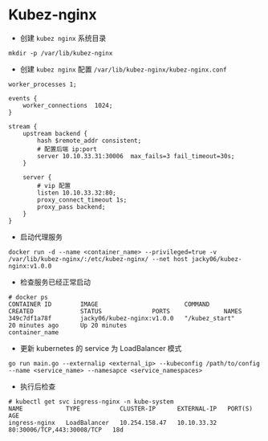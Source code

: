 
# Kubez-nginx

- 创建 `kubez nginx` 系统目录
```
mkdir -p /var/lib/kubez-nginx
```

- 创建 `kubez nginx` 配置 `/var/lib/kubez-nginx/kubez-nginx.conf`

```
worker_processes 1;

events {
    worker_connections  1024;
}

stream {
    upstream backend {
        hash $remote_addr consistent;
        # 配置后端 ip:port
        server 10.10.33.31:30006  max_fails=3 fail_timeout=30s;
    }

    server {
        # vip 配置
        listen 10.10.33.32:80;
        proxy_connect_timeout 1s;
        proxy_pass backend;
    }
}
```

- 启动代理服务
```
docker run -d --name <container_name> --privileged=true -v /var/lib/kubez-nginx/:/etc/kubez-nginx/ --net host jacky06/kubez-nginx:v1.0.0
```

- 检查服务已经正常启动
```
# docker ps
CONTAINER ID        IMAGE                        COMMAND             CREATED             STATUS              PORTS               NAMES
349c7df1a78f        jacky06/kubez-nginx:v1.0.0   "/kubez_start"      20 minutes ago      Up 20 minutes                           container_name
```

- 更新 kubernetes 的 service 为 LoadBalancer 模式
```
go run main.go --externalip <external_ip> --kubeconfig /path/to/config --name <service_name> --namesapce <service_namespaces>
```

- 执行后检查
```
# kubectl get svc ingress-nginx -n kube-system
NAME            TYPE           CLUSTER-IP      EXTERNAL-IP   PORT(S)                      AGE
ingress-nginx   LoadBalancer   10.254.158.47   10.10.33.32   80:30006/TCP,443:30008/TCP   18d
```
